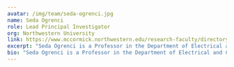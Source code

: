 ```yaml
---
avatar: /img/team/seda-ogrenci.jpg
name: Seda Ogrenci
role: Lead Principal Investigator
org: Northwestern University
link: https://www.mccormick.northwestern.edu/research-faculty/directory/profiles/ogrenci-seda.html
excerpt: "Seda Ogrenci is a Professor in the Department of Electrical and Computer Engineering (ECE), and in the Department of Computer Science (CS). She is the Director of the Computer Engineering Division of ECE."
bio: "Seda Ogrenci is a Professor in the Department of Electrical and Computer Engineering (ECE), and in the Department of Computer Science (CS). She is the Director of the Computer Engineering Division of ECE. She has received her PhD degree in Computer Science from the University of California-Los Angeles. She is the co-author of more than 120 peer reviewed publications and twelve patents on the subjects of Electronic Design Automation, Reconfigurable Computing, Thermal-Aware High Performance Computing, Computer Architecture, and Instrumentation for High Energy Physics. She is the author of the book : Heat Management in Integrated Circuits - On-chip and system-level monitoring and cooling (Materials, Circuits and Devices). Dr Ogrenci has served as technical program chair, committee member, organizing committee member, and track chair of several conferences, including ICCAD, DAC, DATE, EUC, FPL, GLSVLSI, and ISVLSI and she has served on the Editorial Board of IEEE Transactions on VLSI. She is currently on the Editorial Board of the ACM Transactions on Reconfigurable Systems and Technology and IEEE Transactions on CAD."
---
```

